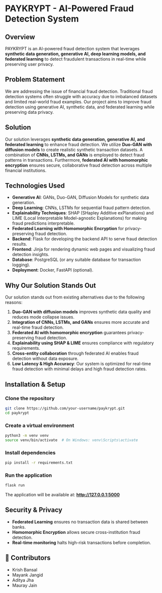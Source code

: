 # PAYKRYPT - AI-Powered Fraud Detection System

## Overview
PAYKRYPT is an AI-powered fraud detection system that leverages **synthetic data generation, generative AI, deep learning models, and federated learning** to detect fraudulent transactions in real-time while preserving user privacy.


## Problem Statement
We are addressing the issue of financial fraud detection. Traditional fraud detection systems often struggle with accuracy due to imbalanced datasets and limited real-world fraud examples. Our project aims to improve fraud detection using generative AI, synthetic data, and federated learning while preserving data privacy.


## Solution
Our solution leverages **synthetic data generation, generative AI, and federated learning** to enhance fraud detection. We utilize **Duo-GAN with diffusion models** to create realistic synthetic transaction datasets. A combination of **CNNs, LSTMs, and GANs** is employed to detect fraud patterns in transactions. Furthermore, **federated AI with homomorphic encryption** ensures secure, collaborative fraud detection across multiple financial institutions.


## Technologies Used
- **Generative AI**: GANs, Duo-GAN, Diffusion Models for synthetic data generation.
- **Deep Learning**: CNNs, LSTMs for sequential fraud pattern detection.
- **Explainability Techniques**: SHAP (SHapley Additive exPlanations) and LIME (Local Interpretable Model-agnostic Explanations) for making fraud predictions interpretable.
- **Federated Learning with Homomorphic Encryption** for privacy-preserving fraud detection.
- **Backend**: Flask for developing the backend API to serve fraud detection results.
- **Frontend**: Jinja for rendering dynamic web pages and visualizing fraud detection insights.
- **Database**: PostgreSQL (or any suitable database for transaction logging).
- **Deployment**: Docker, FastAPI (optional).


## Why Our Solution Stands Out
Our solution stands out from existing alternatives due to the following reasons:
1. **Duo-GAN with diffusion models** improves synthetic data quality and reduces mode collapse issues.
2. **Integration of CNNs, LSTMs, and GANs** ensures more accurate and real-time fraud detection.
3. **Federated AI with homomorphic encryption** guarantees privacy-preserving fraud detection.
4. **Explainability using SHAP & LIME** ensures compliance with regulatory requirements.
5. **Cross-entity collaboration** through federated AI enables fraud detection without data exposure.
6. **Low Latency & High Accuracy**: Our system is optimized for real-time fraud detection with minimal delays and high fraud detection rates.


## Installation & Setup
### Clone the repository
```bash
git clone https://github.com/your-username/paykrypt.git
cd paykrypt
```

### Create a virtual environment
```bash
python3 -m venv venv
source venv/bin/activate  # On Windows: venv\Scripts\activate
```

### Install dependencies
```bash
pip install -r requirements.txt
```

### Run the application
```bash
flask run
```
The application will be available at: **http://127.0.0.1:5000**


## Security & Privacy
- **Federated Learning** ensures no transaction data is shared between banks.  
- **Homomorphic Encryption** allows secure cross-institution fraud detection.  
- **Real-time monitoring** halts high-risk transactions before completion.  


## 👥 Contributors
- Krish Bansal  
- Mayank Jangid  
- Aditya Jha  
- Mauray Jain  
